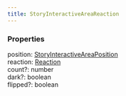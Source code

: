 ```yaml
---
title: StoryInteractiveAreaReaction
---
```


### Properties

<div class="flex flex-col gap-3"><div><div class="flex gap-2"><div class="font-mono"><span class="font-bold">position</span><span class="opacity-50">:</span> <a href="/gh/types/storyinteractiveareaposition"  >StoryInteractiveAreaPosition</a></div></div></div><div><div class="flex gap-2"><div class="font-mono"><span class="font-bold">reaction</span><span class="opacity-50">:</span> <a href="/gh/types/reaction"  >Reaction</a></div></div></div><div><div class="flex gap-2"><div class="font-mono"><span class="font-bold">count</span><span class="opacity-50"><span title="Optional" class="cursor-help">?</span>:</span> <span>number</span></div></div></div><div><div class="flex gap-2"><div class="font-mono"><span class="font-bold">dark</span><span class="opacity-50"><span title="Optional" class="cursor-help">?</span>:</span> <span>boolean</span></div></div></div><div><div class="flex gap-2"><div class="font-mono"><span class="font-bold">flipped</span><span class="opacity-50"><span title="Optional" class="cursor-help">?</span>:</span> <span>boolean</span></div></div></div></div>

